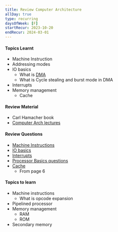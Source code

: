 ```yaml
---
title: Review Computer Architecture
allDay: true
type: recurring
daysOfWeek: [F]
startRecur: 2023-10-20
endRecur: 2024-03-01
---
```

#### Topics Learnt
- Machine Instruction
- Addressing modes
- IO basics
	- What is [DMA](https://www.geeksforgeeks.org/direct-memory-access-dma-controller-in-computer-architecture/)
	- What is Cycle stealing and burst mode in DMA
- Interrupts
- Memory management
	- Cache

#### Review Material
- Carl Hamacher book
- [Computer Arch lectures](https://www.youtube.com/watch?v=MMeVTgA-MHc&list=PLxB5s7fKeSjNm5ihSbmgv9yF0KjKY_yp2&pp=iAQB)

#### Review Questions
- [Machine Instructions](https://practicepaper.in/gate-cse/machine-instruction?page_no=2)
- [IO basics](https://practicepaper.in/gate-cse/io-interface)
- [Interrupts](https://practicepaper.in/gate-cse/interrupt)
- [Processor Basics questions](https://practicepaper.in/gate-cse/alu-data-path-and-control-unit)
- [Cache](https://practicepaper.in/gate-cse/cache-memory)
	- From page 6

#### Topics to learn
- Machine instructions
	- What is opcode expansion
- Pipelined processor
- Memory management
	- RAM
	- ROM
- Secondary memory